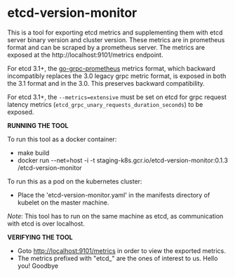 # etcd-version-monitor

This is a tool for exporting etcd metrics and supplementing them with etcd
server binary version and cluster version. These metrics are in
prometheus format and can be scraped by a prometheus server.
The metrics are exposed at the http://localhost:9101/metrics endpoint.

For etcd 3.1+, the
[go-grpc-prometheus](https://github.com/grpc-ecosystem/go-grpc-prometheus)
metrics format, which backward incompatibly replaces the 3.0 legacy grpc metric
format, is exposed in both the 3.1 format and in the 3.0. This preserves
backward compatibility.

For etcd 3.1+, the `--metrics=extensive` must be set on etcd for grpc request
latency metrics (`etcd_grpc_unary_requests_duration_seconds`) to be exposed.

**RUNNING THE TOOL**

To run this tool as a docker container:
- make build
- docker run --net=host -i -t staging-k8s.gcr.io/etcd-version-monitor:0.1.3 /etcd-version-monitor

To run this as a pod on the kubernetes cluster:
- Place the 'etcd-version-monitor.yaml' in the manifests directory of
  kubelet on the master machine.

*Note*: This tool has to run on the same machine as etcd, as communication
with etcd is over localhost.

**VERIFYING THE TOOL**

- Goto [http://localhost:9101/metrics](http://localhost:9101/metrics) in order to view the exported metrics.
- The metrics prefixed with "etcd_" are the ones of interest to us.
Hello you!
Goodbye
